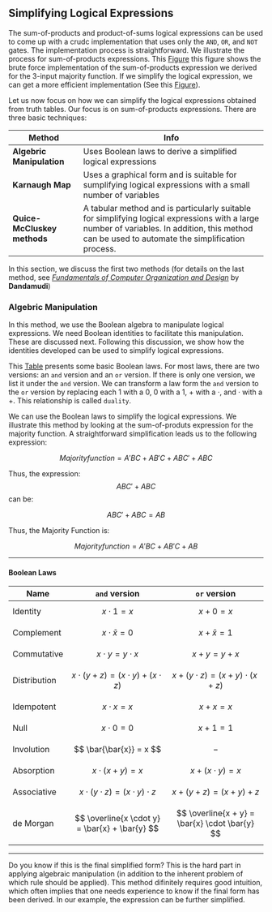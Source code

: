 ## Simplifying Logical Expressions

The sum-of-products and product-of-sums logical expressions can be used to come up with a crudc implementation that uses only the `AND`, `OR`, and `NOT` gates. The implementation process is straightforward. We illustrate the process for sum-of-products expressions. This [Figure](https://github.com/romuro-pauliv/Introduction-to-Assembly/blob/561e2bae861064c79f404cee20d5f676624aceff/Part%20II%20-%20Computer%20Organization/a4%20-%20Logic%20Functions.md?plain=1#L15) this figure shows the brute force implementation of the sum-of-products expression we derived for the 3-input majority function. If we simplify the logical expression, we can get a more efficient implementation (See this [Figure]()).

Let us now focus on how we can simplify the logical expressions obtained from truth tables. Our focus is on sum-of-products expressions. There are three basic techniques:

| Method | Info |
|--------|------|
| __Algebric Manipulation__ | Uses Boolean laws to derive a simplified logical expressions |
| __Karnaugh Map__ | Uses a graphical form and is suitable for sumplifying logical expressions with a small number of variables |
| __Quice-McCluskey methods__ | A tabular method and is particularly suitable for simplifying logical expressions with a large number of variables. In addition, this method can be used to automate the simplification process. |

In this section, we discuss the first two methods (for details on the last method, see [_Fundamentals of Computer Organization and Design_](https://www.amazon.com.br/Fundamentals-Computer-Organization-Sivarama-Dandamudi/dp/1475778333) by __Dandamudi__)

### Algebric Manipulation

In this method, we use the Boolean algebra to manipulate logical expressions. We need Boolean identities to facilitate this manipulation. These are discussed next. Following this discussion, we show how the identities developed can be used to simplify logical expressions. 

This [Table](https://github.com/romuro-pauliv/Introduction-to-Assembly/blob/main/Part%20II%20-%20Computer%20Organization/a6%20-%20Simplifying%20Logical%20Expressions.md#boolean-laws) presents some basic Boolean laws. For most laws, there are two versions: an `and` version and an `or` version. If there is only one version, we list it under the `and` version. We can transform a law form the `and` version to the `or` version by replacing each 1 with a 0, 0 with a 1, + with a <span>&#183;</span>, and <span>&#183;</span> with a +. This relationship is called `duality`.

We can use the Boolean laws to simplify the logical expressions. We illustrate this method by looking at the sum-of-produts expression for the majority function. A straightforward simplification leads us to the following expression:

$$ Majority function = A'BC + AB'C + ABC' + ABC$$

Thus, the expression: $$ ABC' + ABC $$ can be:

$$ ABC' + ABC = AB$$

Thus, the Majority Function is:

$$ Majority function = A'BC + AB'C + AB $$

---

#### Boolean Laws

| Name | `and` version | `or` version |
|------|---------------|--------------|
| Identity      | $$ x \cdot 1 = x $$        | $$ x + 0 = x $$ |
| Complement    | $$ x \cdot  \bar{x} = 0 $$ | $$ x + \bar{x} = 1 $$ |
| Commutative   | $$ x \cdot y = y \cdot x $$| $$ x + y = y + x $$ |
| Distribution  | $$ x \cdot (y + z) = (x \cdot y) + (x \cdot z) $$   | $$ x + (y \cdot z) = (x + y) \cdot (x + z) $$ |
| Idempotent | $$ x \cdot x = x $$ | $$ x + x = x $$ |
| Null | $$ x \cdot 0 = 0 $$ | $$ x + 1 = 1 $$ |
| Involution  | $$ \bar{\bar{x}} = x $$ | $$ - $$ |
| Absorption  | $$ x \cdot (x + y) = x $$ | $$ x + (x \cdot y) = x $$ |
| Associative | $$ x \cdot (y \cdot z) = (x \cdot y) \cdot z $$ | $$ x + (y + z) = (x + y) + z $$ |
| de Morgan | $$ \overline{x \cdot y} = \bar{x} + \bar{y} $$ | $$ \overline{x + y} = \bar{x} \cdot \bar{y} $$ |

---

Do you know if this is the final simplified form? This is the hard part in applying algebraic manipulation (in addition to the inherent problem of which rule should be applied). This method difinitely requires good intuition, which often implies that one needs experience to know if the final form has been derived. In our example, the expression can be further simplified. 